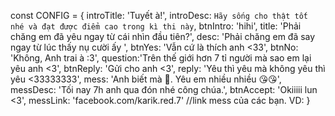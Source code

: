 const CONFIG = {
    introTitle: 'Tuyết à!',
    introDesc: `Hãy sống cho thật tốt nhé và đạt được điểm cao trong kì thi này`,
    btnIntro: 'hihi',
    title: 'Phải chăng em đã yêu ngay từ cái nhìn đầu tiên?',
    desc: 'Phải chăng em đã say ngay từ lúc thấy nụ cười ấy ',
    btnYes: 'Vẫn cứ là thích anh <33',
    btnNo: 'Không, Anh trai à :3',
    question:'Trên thế giới hơn 7 tỉ người mà sao em lại yêu anh <3',
    btnReply: 'Gửi cho anh <3',
    reply: 'Yêu thì yêu mà không yêu thì yêu <33333333',
    mess: 'Anh biết mà 🥰. Yêu em nhiều nhiều 😘😘',
    messDesc: 'Tối nay 7h anh qua đón nhé công chúa.',
    btnAccept: 'Okiiiii lun <3',
    messLink: 'facebook.com/karik.red.7' //link mess của các bạn. VD:
}

